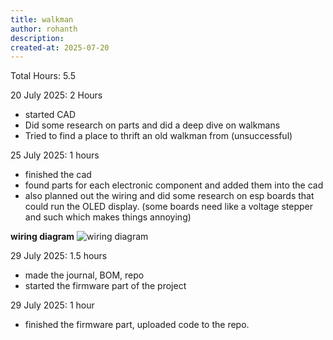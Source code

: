 ```yaml
---
title: walkman
author: rohanth
description: 
created-at: 2025-07-20
---
```



Total Hours: 5.5

20 July 2025: 2 Hours

-   started CAD
-   Did some research on parts and did a deep dive on walkmans
-   Tried to find a place to thrift an old walkman from (unsuccessful)

25 July 2025: 1 hours

-   finished the cad
-   found parts for each electronic component and added them into the cad
-   also planned out the wiring and did some research on esp boards that could run the OLED display. (some boards need like a voltage stepper and such which makes things annoying)

**wiring diagram**
![wiring diagram](assets/wiring_diagram.jpg)

29 July 2025: 1.5 hours
- made the journal, BOM, repo
- started the firmware part of the project

29 July 2025: 1 hour
- finished the firmware part, uploaded code to the repo.

